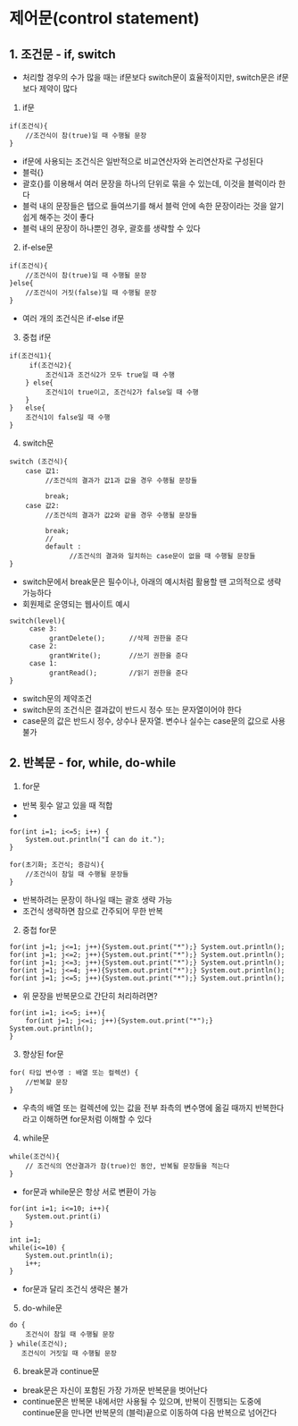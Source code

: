 # 제어문(control statement)

## 1. 조건문 - if, switch
* 처리할 경우의 수가 많을 때는 if문보다 switch문이 효율적이지만, switch문은 if문보다 제약이 많다

1. if문

```
if(조건식){
    //조건식이 참(true)일 때 수행될 문장
}
```
* if문에 사용되는 조건식은 일반적으로 비교연산자와 논리연산자로 구성된다
* 블럭{}
* 괄호{}를 이용해서 여러 문장을 하나의 단위로 묶을 수 있는데, 이것을 블럭이라 한다
* 블럭 내의 문장들은 탭으로 들여쓰기를 해서 블럭 안에 속한 문장이라는 것을 알기 쉽게 해주는 것이 좋다
* 블럭 내의 문장이 하나뿐인 경우, 괄호를 생략할 수 있다

2. if-else문

```
if(조건식){
    //조건식이 참(true)일 때 수행될 문장
}else{
    //조건식이 거짓(false)일 때 수행될 문장
}
```
* 여러 개의 조건식은 if-else if문

3. 중첩 if문

```
if(조건식1){
     if(조건식2){
         조건식1과 조건식2가 모두 true일 때 수행
    } else{
         조건식1이 true이고, 조건식2가 false일 때 수행
    } 
}   else{
    조건식1이 false일 때 수행
}
```

4. switch문

```
switch (조건식){
    case 값1:
         //조건식의 결과가 값1과 값을 경우 수행될 문장들

         break;
    case 값2:
         //조건식의 결과가 값2와 같을 경우 수행될 문장들

         break;
         //
         default :
               //조건식의 결과와 일치하는 case문이 없을 때 수행될 문장들
}
```

* switch문에서 break문은 필수이나, 아래의 예시처럼 활용할 땐 고의적으로 생략 가능하다
* 회원제로 운영되는 웹사이트 예시

```
switch(level){
     case 3:
          grantDelete();      //삭제 권한을 준다
     case 2:
          grantWrite();       //쓰기 권한을 준다
     case 1:
          grantRead();        //읽기 권한을 준다
}
```

* switch문의 제약조건
* switch문의 조건식은 결과값이 반드시 정수 또는 문자열이어야 한다
* case문의 값은 반드시 정수, 상수나 문자열. 변수나 실수는 case문의 값으로 사용 불가


## 2. 반복문 - for, while, do-while
1. for문
* 반복 횟수 알고 있을 때 적합
* 
```
for(int i=1; i<=5; i++) {
    System.out.println("I can do it.");
}
```
```
for(초기화; 조건식; 증감식){
    //조건식이 참일 때 수행될 문장들
}
```
* 반복하려는 문장이 하나일 때는 괄호 생략 가능
* 조건식 생략하면 참으로 간주되어 무한 반복

2. 중첩 for문 

```
for(int j=1; j<=1; j++){System.out.print("*");} System.out.println();
for(int j=1; j<=2; j++){System.out.print("*");} System.out.println();
for(int j=1; j<=3; j++){System.out.print("*");} System.out.println();
for(int j=1; j<=4; j++){System.out.print("*");} System.out.println();
for(int j=1; j<=5; j++){System.out.print("*");} System.out.println();
```

* 위 문장을 반복문으로 간단히 처리하려면?

```
for(int i=1; i<=5; i++){
    for(int j=1; j<=i; j++){System.out.print("*");} System.out.println();
}
```

3. 향상된 for문

```
for( 타입 변수명 : 배열 또는 컬렉션) {
    //반복할 문장
}
```
* 우측의 배열 또는 컬렉션에 있는 값을 전부 좌측의 변수명에 옮길 때까지 반복한다라고 이해하면 for문처럼 이해할 수 있다

4. while문

```
while(조건식){
    // 조건식의 연산결과가 참(true)인 동안, 반복될 문장들을 적는다
}
```
* for문과 while문은 항상 서로 변환이 가능
```
for(int i=1; i<=10; i++){
    System.out.print(i)
}
```
```
int i=1;
while(i<=10) {
    System.out.println(i);
    i++;
}
```
* for문과 달리 조건식 생략은 불가

5. do-while문
  
```
do {
    조건식이 참일 때 수행될 문장
} while(조건식);
   조건식이 거짓일 때 수행될 문장
```

6. break문과 continue문
* break문은 자신이 포함된 가장 가까문 반복문을 벗어난다
* continue문은 반복문 내에서만 사용될 수 있으며, 반복이 진행되는 도중에 continue문을 만나면 반복문의 (블럭)끝으로 이동하여 다음 반복으로 넘어간다

